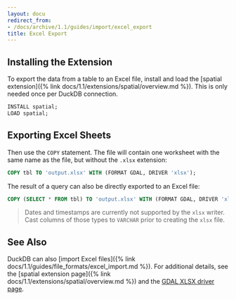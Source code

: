 ```yaml
---
layout: docu
redirect_from:
- /docs/archive/1.1/guides/import/excel_export
title: Excel Export
---
```


## Installing the Extension

To export the data from a table to an Excel file, install and load the [spatial extension]({% link docs/1.1/extensions/spatial/overview.md %}).
This is only needed once per DuckDB connection.

```sql
INSTALL spatial;
LOAD spatial;
```

## Exporting Excel Sheets

Then use the `COPY` statement. The file will contain one worksheet with the same name as the file, but without the `.xlsx` extension:

```sql
COPY tbl TO 'output.xlsx' WITH (FORMAT GDAL, DRIVER 'xlsx');
```

The result of a query can also be directly exported to an Excel file:

```sql
COPY (SELECT * FROM tbl) TO 'output.xlsx' WITH (FORMAT GDAL, DRIVER 'xlsx');
```

> Dates and timestamps are currently not supported by the `xlsx` writer.
> Cast columns of those types to `VARCHAR` prior to creating the `xlsx` file.

## See Also

DuckDB can also [import Excel files]({% link docs/1.1/guides/file_formats/excel_import.md %}).
For additional details, see the [spatial extension page]({% link docs/1.1/extensions/spatial/overview.md %}) and the [GDAL XLSX driver page](https://gdal.org/drivers/vector/xlsx.html).